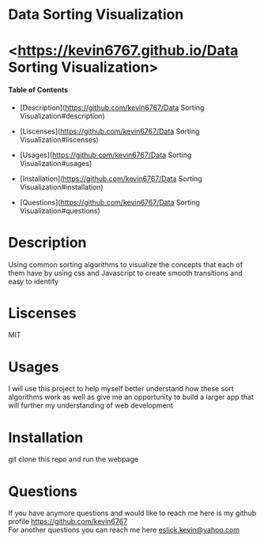 # Data Sorting Visualization

# <https://kevin6767.github.io/Data Sorting Visualization>

#### Table of Contents

- [Description](https://github.com/kevin6767/Data Sorting Visualization#description)

- [Liscenses](https://github.com/kevin6767/Data Sorting Visualization#liscenses)

- [Usages](https://github.com/kevin6767/Data Sorting Visualization#usages)

- [Installation](https://github.com/kevin6767/Data Sorting Visualization#installation)

- [Questions](https://github.com/kevin6767/Data Sorting Visualization#questions)

# Description

Using common sorting algorithms to visualize the concepts that each of them have by using css and Javascript to create smooth transitions and easy to identify

# Liscenses

MIT

# Usages

I will use this project to help myself better understand how these sort algorithms work as well as give me an opportunity to build a larger app that will further my understanding of web development

# Installation

git clone this repo and run the webpage

# Questions

If you have anymore questions and would like to reach me here is my github profile <https://github.com/kevin6767>
<br>
For another questions you can reach me here <eslick.kevin@yahoo.com>
